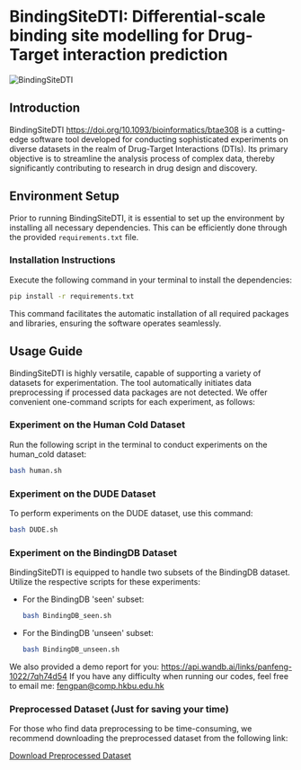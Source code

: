 
# BindingSiteDTI: Differential-scale binding site modelling for Drug-Target interaction prediction

![BindingSiteDTI](/Figure/BindingSiteDTI.png)

## Introduction
BindingSiteDTI https://doi.org/10.1093/bioinformatics/btae308 is a cutting-edge software tool developed for conducting sophisticated experiments on diverse datasets in the realm of Drug-Target Interactions (DTIs). Its primary objective is to streamline the analysis process of complex data, thereby significantly contributing to research in drug design and discovery.

## Environment Setup
Prior to running BindingSiteDTI, it is essential to set up the environment by installing all necessary dependencies. This can be efficiently done through the provided `requirements.txt` file.

### Installation Instructions
Execute the following command in your terminal to install the dependencies:

```bash
pip install -r requirements.txt
```

This command facilitates the automatic installation of all required packages and libraries, ensuring the software operates seamlessly.

## Usage Guide
BindingSiteDTI is highly versatile, capable of supporting a variety of datasets for experimentation. The tool automatically initiates data preprocessing if processed data packages are not detected. We offer convenient one-command scripts for each experiment, as follows:


### Experiment on the Human Cold Dataset
Run the following script in the terminal to conduct experiments on the human_cold dataset:

```bash
bash human.sh
```

### Experiment on the DUDE Dataset
To perform experiments on the DUDE dataset, use this command:

```bash
bash DUDE.sh
```

### Experiment on the BindingDB Dataset
BindingSiteDTI is equipped to handle two subsets of the BindingDB dataset. Utilize the respective scripts for these experiments:

- For the BindingDB 'seen' subset:
  ```bash
  bash BindingDB_seen.sh
  ```

- For the BindingDB 'unseen' subset:
  ```bash
  bash BindingDB_unseen.sh
  ```
We also provided a demo report for you: https://api.wandb.ai/links/panfeng-1022/7qh74d54
If you have any difficulty when running our codes, feel free to email me: fengpan@comp.hkbu.edu.hk
### Preprocessed Dataset (Just for saving your time)
For those who find data preprocessing to be time-consuming, we recommend downloading the preprocessed dataset from the following link:

[Download Preprocessed Dataset](https://lifehkbueduhk-my.sharepoint.com/:f:/g/personal/22481087_life_hkbu_edu_hk/EnTHROotTA9EgyUQWeQ2DC8BWDuvAXpj3GbBLFmvjvwFTg?e=H2AaFA)
